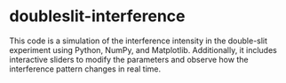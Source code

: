 # doubleslit-interference
This code is a simulation of the interference intensity in the double-slit experiment using Python, NumPy, and Matplotlib. Additionally, it includes interactive sliders to modify the parameters and observe how the interference pattern changes in real time.







